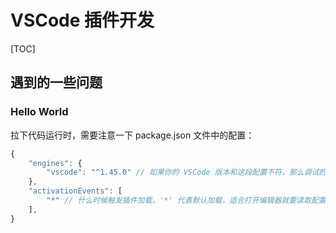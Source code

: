 # VSCode 插件开发

[TOC]

## 遇到的一些问题

### Hello World

拉下代码运行时，需要注意一下 package.json 文件中的配置：

```js
{
    "engines": {
        "vscode": "^1.45.0" // 如果你的 VSCode 版本和这段配置不符，那么调试的时候会报错
    },
    "activationEvents": [
        "*" // 什么时候触发插件加载，'*' 代表默认加载，适合打开编辑器就要读取配置之类的操作
    ],
}
```
